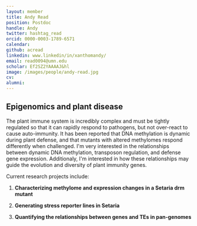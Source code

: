 ```yaml
---
layout: member
title: Andy Read
position: Postdoc
handle: Andy
twitter: hashtag_read
orcid: 0000-0003-1789-6571
calendar: 
github: acread
linkedin: www.linkedin/in/xanthomandy/
email: read0094@umn.edu
scholar: Ef2SZ2YAAAAJ&hl
image: /images/people/andy-read.jpg
cv: 
alumni:
---
```


## Epigenomics and plant disease
The plant immune system is incredibly complex and must be tightly regulated so that it can rapidly respond to pathogens, but not over-react to cause auto-immunity. It has been reported that DNA methylation is dynamic during plant defense, and that mutants with altered methylomes respond differently when challenged. I'm very interested in the relationships between dynamic DNA methylation, transposon regulation, and defense gene expression. Additionaly, I'm interested in how these relationships may guide the evolution and diversity of plant immunity genes. 

Current research projects include:

 1. **Characterizing methylome and expression changes in a Setaria drm mutant**
 
 2. **Generating stress reporter lines in Setaria**
 
 3. **Quantifying the relationships between genes and TEs in pan-genomes**



